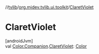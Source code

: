 //[tvlib](../../index.md)/[org.mjdev.tvlib.ui.toolkit](index.md)/[ClaretViolet](-claret-violet.md)

# ClaretViolet

[androidJvm]\
val [Color.Companion](https://developer.android.com/reference/kotlin/androidx/compose/ui/graphics/Color.Companion.html).[ClaretViolet](-claret-violet.md): [Color](https://developer.android.com/reference/kotlin/androidx/compose/ui/graphics/Color.html)

